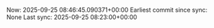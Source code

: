 Now: 2025-09-25 08:46:45.090371+00:00 Earliest commit since sync: None Last sync: 2025-09-25 08:23:00+00:00
